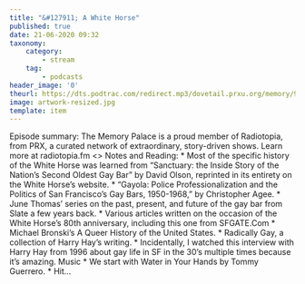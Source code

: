 ```yaml
---
title: "&#127911; A White Horse"
published: true
date: 21-06-2020 09:32
taxonomy:
    category:
        - stream
    tag:
        - podcasts
header_image: '0'
theurl: https://dts.podtrac.com/redirect.mp3/dovetail.prxu.org/memory/96ab98bb-9ffd-463b-bde2-89f3bb3ed5f1/thememorypalace.mp3
image: artwork-resized.jpg
template: item
--- 
```

Episode summary: The Memory Palace is a proud member of Radiotopia, from PRX, a curated network of extraordinary, story-driven shows. Learn more at radiotopia.fm <> Notes and Reading: * Most of the specific history of the White Horse was learned from “Sanctuary: the Inside Story of the Nation’s Second Oldest Gay Bar” by David Olson, reprinted in its entirety on the White Horse’s website. * “Gayola: Police Professionalization and the Politics of San Francisco’s Gay Bars, 1950-1968,” by Christopher Agee. * June Thomas’ series on the past, present, and future of the gay bar from Slate a few years back. * Various articles written on the occasion of the White Horse’s 80th anniversary, including this one from SFGATE.Com * Michael Bronski’s A Queer History of the United States. * Radically Gay, a collection of Harry Hay’s writing. * Incidentally, I watched this interview with Harry Hay from 1996 about gay life in SF in the 30’s multiple times because it’s amazing. Music * We start with Water in Your Hands by Tommy Guerrero. * Hit…
